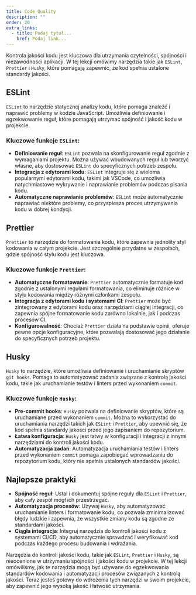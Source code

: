 ```yaml
---
title: Code Quality
description: ""
order: 20
extra_links:
  - title: Podaj tytuł...
    href: Podaj link...
---
```


Kontrola jakości kodu jest kluczowa dla utrzymania czytelności, spójności i niezawodności aplikacji. W tej lekcji omówimy narzędzia takie jak `ESLint`, `Prettier` i `Husky`, które pomagają zapewnić, że kod spełnia ustalone standardy jakości.

## ESLint

`ESLint` to narzędzie statycznej analizy kodu, które pomaga znaleźć i naprawić problemy w kodzie JavaScript. Umożliwia definiowanie i egzekwowanie reguł, które pomagają utrzymać spójność i jakość kodu w projekcie.

### Kluczowe funkcje `ESLint`:

- **Definiowanie reguł**: `ESLint` pozwala na skonfigurowanie reguł zgodnie z wymaganiami projektu. Można używać wbudowanych reguł lub tworzyć własne, aby dostosować `ESLint` do specyficznych potrzeb zespołu.
- **Integracja z edytorami kodu**: `ESLint` integruje się z wieloma popularnymi edytorami kodu, takimi jak VSCode, co umożliwia natychmiastowe wykrywanie i naprawianie problemów podczas pisania kodu.
- **Automatyczne naprawianie problemów**: `ESLint` może automatycznie naprawiać niektóre problemy, co przyspiesza proces utrzymywania kodu w dobrej kondycji.

## Prettier

`Prettier` to narzędzie do formatowania kodu, które zapewnia jednolity styl kodowania w całym projekcie. Jest szczególnie przydatne w zespołach, gdzie spójność stylu kodu jest kluczowa.

### Kluczowe funkcje `Prettier`:

- **Automatyczne formatowanie**: `Prettier` automatycznie formatuje kod zgodnie z ustalonymi regułami formatowania, co eliminuje różnice w stylu kodowania między różnymi członkami zespołu.
- **Integracja z edytorami kodu i systemami CI**: `Prettier` może być zintegrowany z edytorami kodu oraz narzędziami ciągłej integracji, co zapewnia spójne formatowanie kodu zarówno lokalnie, jak i podczas procesów CI.
- **Konfigurowalność**: Chociaż `Prettier` działa na podstawie opinii, oferuje pewne opcje konfiguracyjne, które pozwalają dostosować jego działanie do specyficznych potrzeb projektu.

## Husky

`Husky` to narzędzie, które umożliwia definiowanie i uruchamianie skryptów `git hooks`. Pomaga to automatyzować zadania związane z kontrolą jakości kodu, takie jak uruchamianie testów i linters przed wykonaniem `commit`.

### Kluczowe funkcje `Husky`:

- **Pre-commit hooks**: `Husky` pozwala na definiowanie skryptów, które są uruchamiane przed wykonaniem `commit`. Można to wykorzystać do uruchamiania narzędzi takich jak `ESLint` i `Prettier`, aby upewnić się, że kod spełnia standardy jakości przed jego zapisaniem do repozytorium.
- **Łatwa konfiguracja**: `Husky` jest łatwy w konfiguracji i integracji z innymi narzędziami do kontroli jakości kodu.
- **Automatyzacja zadań**: Automatyzacja uruchamiania testów i linters przed wykonaniem `commit` pomaga zapobiegać wprowadzaniu do repozytorium kodu, który nie spełnia ustalonych standardów jakości.

## Najlepsze praktyki

- **Spójność reguł**: Ustal i dokumentuj spójne reguły dla `ESLint` i `Prettier`, aby cały zespół mógł ich przestrzegać.
- **Automatyzacja procesów**: Używaj `Husky`, aby automatyzować uruchamianie linters i formatowanie kodu, co pozwala zminimalizować błędy ludzkie i zapewnia, że wszystkie zmiany kodu są zgodne ze standardami jakości.
- **Ciągła integracja**: Integruj narzędzia do kontroli jakości kodu z systemami CI/CD, aby automatycznie sprawdzać i weryfikować kod podczas każdego procesu budowania i wdrażania.

Narzędzia do kontroli jakości kodu, takie jak `ESLint`, `Prettier` i `Husky`, są nieocenione w utrzymaniu spójności i jakości kodu w projekcie. W tej lekcji omówiliśmy, jak te narzędzia mogą być używane do egzekwowania standardów kodowania i automatyzacji procesów związanych z kontrolą jakości. Teraz jesteś gotowy do wdrożenia tych narzędzi w swoim projekcie, aby zapewnić jego wysoką jakość i łatwość utrzymania.
